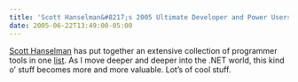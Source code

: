```yaml
---
title: 'Scott Hanselman&#8217;s 2005 Ultimate Developer and Power Users Tool List'
date: 2005-06-22T13:49:00-05:00
---
```

[Scott Hanselman](http://www.hanselman.com/blog/) has put together an extensive collection of programmer tools in one [list](http://www.hanselman.com/blog/ScottHanselmans2005UltimateDeveloperAndPowerUsersToolList.aspx). As I move deeper and deeper into the .NET world, this kind o&#8217; stuff becomes more and more valuable. Lot&#8217;s of cool stuff.
